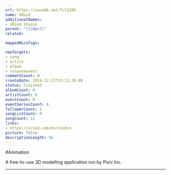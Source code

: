 ```yaml
---
url: https://vocadb.net/T/11205
name: VRoid
additionalNames: 
- VRoid Studio
parent: "[[3dpv]]"
related:

mappedNicoTags:

newTargets:
- song
- artist
- album
- releaseevent
commentCount: 0
createDate: 2024-12-21T15:11:39.09
status: Finished
albumCount: 0
artistCount: 0
eventCount: 0
eventSeriesCount: 0
followerCount: 1
songListCount: 0
songCount: 12
links: 
- https://vroid.com/en/studio
picture: false
descriptionLength: 56
---
```


#Animation

A free-to-use 3D modelling application run by Pixiv Inc.

---


